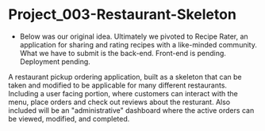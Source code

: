 # Project_003-Restaurant-Skeleton

* Below was our original idea. Ultimately we pivoted to Recipe Rater, an application for sharing and rating recipes with a like-minded community. What we have to submit is the back-end. Front-end is pending. Deployment pending.


A restaurant pickup ordering application, built as a skeleton that can be taken and modified to be applicable for many different restaurants. Including a user facing portion, where customers can interact with the menu, place orders and check out reviews about the resturant. Also included will be an "administrative" dashboard where the active orders can be viewed, modified, and completed.
